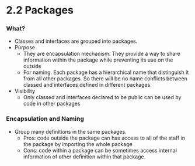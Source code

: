 2.2 Packages
============

### What?
- Classes and interfaces are grouped into packages.
- Purpose
	- They are encapsulation mechanism. They provide a way to share information within the package while preventing its use on the outside
	- For naming. Each package has a hierarchical name that distinguish it from all other packages. So there will be no name conflicts between classed and interfaces defined in different packages.
- Visibility
	- Only classed and interfaces declared to be public can be used by code in other packages

### Encapsulation and Naming
- Group many definitions in the same packages.
	- Pros: code outside the package can has access to all of the staff in the package by importing the whole package
	- Cons: code within a package can be sometimes access internal information of other definition within that package.
	